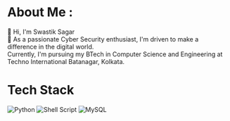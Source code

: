 # About Me :
🦄 Hi, I'm Swastik Sagar<br>🌋 As a passionate Cyber Security enthusiast, I'm driven to make a difference in the digital world. <br>     Currently, I'm pursuing my BTech in Computer Science and Engineering at Techno International Batanagar, Kolkata.

# Tech Stack
![Python](https://img.shields.io/badge/python-3670A0?style=flat-square&logo=python&logoColor=ffdd54) ![Shell Script](https://img.shields.io/badge/shell_script-%23121011.svg?style=flat-square&logo=gnu-bash&logoColor=white) ![MySQL](https://img.shields.io/badge/mysql-%2300f.svg?style=flat-square&logo=mysql&logoColor=white)
